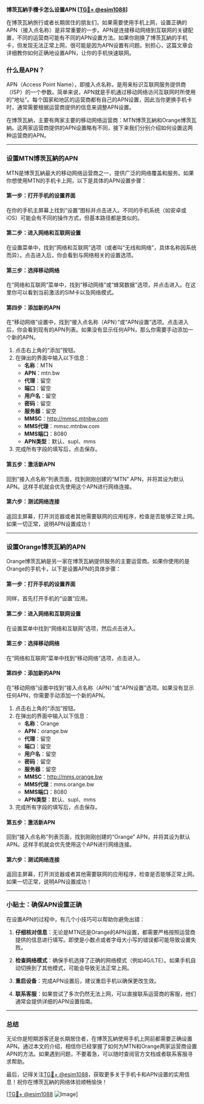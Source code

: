 **博茨瓦納手機卡怎么设置APN [[TG💪+ @esim1088](https://t.me/s/esim1088)]**

在博茨瓦納旅行或者长期居住的朋友们，如果需要使用手机上网，设置正确的APN（接入点名称）是非常重要的一步。APN是连接移动网络到互联网的关键配置，不同的运营商可能有不同的APN设置方法。如果你刚换了博茨瓦納的手机卡，但发现无法正常上网，很可能是因为APN设置有问题。别担心，这篇文章会详细教你如何正确地设置APN，让你的手机快速联网。

### 什么是APN？

APN（Access Point Name），即接入点名称，是用来标识互联网服务提供商（ISP）的一个参数。简单来说，APN就是手机通过移动网络访问互联网时所使用的“地址”。每个国家和地区的运营商都有自己的APN设置，因此当你更换手机卡时，通常需要根据运营商提供的信息来调整APN设置。

在博茨瓦納，主要有两家主要的移动网络运营商：MTN博茨瓦納和Orange博茨瓦納。这两家运营商提供的APN设置略有不同，接下来我们分别介绍如何设置这两种运营商的APN。

---

### 设置MTN博茨瓦納的APN

MTN是博茨瓦納最大的移动网络运营商之一，提供广泛的网络覆盖和服务。如果你想使用MTN的手机卡上网，以下是具体的APN设置步骤：

#### 第一步：打开手机的设置界面
在你的手机主屏幕上找到“设置”图标并点击进入。不同的手机系统（如安卓或iOS）可能会有不同的操作方式，但基本路径都是类似的。

#### 第二步：进入网络和互联网设置
在设置菜单中，找到“网络和互联网”选项（或者叫“无线和网络”，具体名称因系统而异）。点击进入后，你会看到与网络相关的设置选项。

#### 第三步：选择移动网络
在“网络和互联网”菜单中，找到“移动网络”或“蜂窝数据”选项，并点击进入。在这里你可以看到当前激活的SIM卡以及网络模式。

#### 第四步：添加新的APN
在“移动网络”设置中，找到“接入点名称（APN）”或“APN设置”选项。点击进入后，你会看到现有的APN列表。如果没有显示任何APN，那么你需要手动添加一个新的APN。

1. 点击右上角的“添加”按钮。
2. 在弹出的界面中输入以下信息：
   - **名称**：MTN
   - **APN**：mtn.bw
   - **代理**：留空
   - **端口**：留空
   - **用户名**：留空
   - **密码**：留空
   - **服务器**：留空
   - **MMSC**：http://mmsc.mtnbw.com
   - **MMS代理**：mmsc.mtnbw.com
   - **MMS端口**：8080
   - **APN类型**：默认、supl、mms
3. 完成所有字段的填写后，点击保存。

#### 第五步：激活新APN
回到“接入点名称”列表页面，找到刚刚创建的“MTN” APN，并将其设为默认APN。这样手机就会优先使用这个APN进行网络连接。

#### 第六步：测试网络连接
返回主屏幕，打开浏览器或者其他需要联网的应用程序，检查是否能够正常上网。如果一切正常，说明APN设置成功！

---

### 设置Orange博茨瓦納的APN

Orange博茨瓦納是另一家在博茨瓦納提供服务的主要运营商。如果你使用的是Orange的手机卡，以下是设置APN的具体步骤：

#### 第一步：打开手机的设置界面
同样，首先打开手机的“设置”应用。

#### 第二步：进入网络和互联网设置
在设置菜单中找到“网络和互联网”选项，然后点击进入。

#### 第三步：选择移动网络
在“网络和互联网”菜单中找到“移动网络”选项，点击进入。

#### 第四步：添加新的APN
在“移动网络”设置中找到“接入点名称（APN）”或“APN设置”选项。如果没有显示任何APN，你需要手动添加一个新的APN。

1. 点击右上角的“添加”按钮。
2. 在弹出的界面中输入以下信息：
   - **名称**：Orange
   - **APN**：orange.bw
   - **代理**：留空
   - **端口**：留空
   - **用户名**：留空
   - **密码**：留空
   - **服务器**：留空
   - **MMSC**：http://mms.orange.bw
   - **MMS代理**：mms.orange.bw
   - **MMS端口**：8080
   - **APN类型**：默认、supl、mms
3. 完成所有字段的填写后，点击保存。

#### 第五步：激活新APN
回到“接入点名称”列表页面，找到刚刚创建的“Orange” APN，并将其设为默认APN。这样手机就会优先使用这个APN进行网络连接。

#### 第六步：测试网络连接
返回主屏幕，打开浏览器或者其他需要联网的应用程序，检查是否能够正常上网。如果一切正常，说明APN设置成功！

---

### 小贴士：确保APN设置正确

在设置APN的过程中，有几个小技巧可以帮助你避免出错：

1. **仔细核对信息**：无论是MTN还是Orange的APN设置，都需要严格按照运营商提供的信息进行填写。即使是小数点或者字母大小写的错误都可能导致设置失败。
   
2. **检查网络模式**：确保手机选择了正确的网络模式（例如4G/LTE）。如果手机自动切换到了其他模式，可能会导致无法正常上网。

3. **重启设备**：完成APN设置后，建议重启手机以确保更改生效。

4. **联系客服**：如果尝试了多次仍然无法上网，可以直接联系运营商的客服，他们通常会提供详细的APN设置指南。

---

### 总结

无论你是短期游客还是长期居住者，在博茨瓦納使用手机上网前都需要正确设置APN。通过本文的介绍，相信你已经掌握了如何为MTN和Orange两家运营商设置APN的方法。如果遇到问题，不要着急，可以随时查阅官方文档或者联系客服寻求帮助。

最后，记得关注[TG💪+ @esim1088](https://t.me/s/esim1088)，获取更多关于手机卡和APN设置的实用信息！祝你在博茨瓦納的网络体验顺畅愉快！

[[TG💪+ @esim1088](https://t.me/s/esim1088) ![Image](https://i.postimg.cc/4NQfJmqS/Snipaste-2025-05-13-00-14-12.png)]